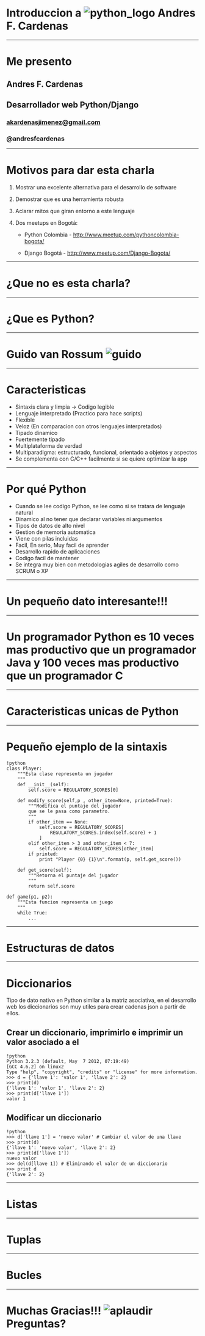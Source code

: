 # Introduccion a  ![python_logo](img/python_logo.png) Andres F. Cardenas #

---

# Me presento #

## Andres F. Cardenas ##

## Desarrollador web Python/Django ##

### akardenasjimenez@gmail.com ######

### @andresfcardenas ######

---

# Motivos para dar esta charla #

1. Mostrar una excelente alternativa para el desarrollo de software
2. Demostrar que es una herramienta robusta
3. Aclarar mitos que giran entorno a este lenguaje
4. Dos meetups en Bogotá:

    * Python Colombia - http://www.meetup.com/pythoncolombia-bogota/

    * Django Bogotá - http://www.meetup.com/Django-Bogota/

---

# ¿Que no es esta charla? #

---

# ¿Que es Python? #

---

# Guido van Rossum ![guido](img/guido.jpg) #

---

# Caracteristicas #

* Sintaxis clara y limpia -> Codigo legible
* Lenguaje interpretado (Practico para hace scripts)
* Flexible
* Veloz (En comparacion con otros lenguajes interpretados)
* Tipado dinamico
* Fuertemente tipado
* Multiplataforma de verdad
* Multiparadigma: estructurado, funcional, orientado a objetos y aspectos
* Se complementa con C/C++ facilmente si se quiere optimizar la app

---

# Por qué Python #

* Cuando se lee codigo Python, se lee como si se tratara de lenguaje natural
* Dinamico al no tener que declarar variables ni argumentos
* Tipos de datos de alto nivel
* Gestion de memoria automatica
* Viene con pilas incluidas
* Facil, En serio, Muy facil de aprender
* Desarrollo rapido de aplicaciones
* Codigo facil de mantener
* Se integra muy bien con metodologias agiles de desarrollo como SCRUM o XP

---

# Un pequeño dato interesante!!! #

---

# Un programador Python es 10 veces mas productivo que un programador Java y 100 veces mas productivo que un programador C  #

---

# Caracteristicas unicas de Python #

---

# Pequeño ejemplo de la sintaxis #
    !python
    class Player:
        """Esta clase representa un jugador
        """
        def __init__(self):
            self.score = REGULATORY_SCORES[0]

        def modify_score(self,p , other_item=None, printed=True):
            """Modifica el puntaje del jugador
            que se le pasa como parametro.
            """
            if other_item == None:
                self.score = REGULATORY_SCORES[
                    REGULATORY_SCORES.index(self.score) + 1
                ]
            elif other_item > 3 and other_item < 7:
                self.score = REGULATORY_SCORES[other_item]
            if printed:
                print "Player {0} {1}\n".format(p, self.get_score())

        def get_score(self):
            """Retorna el puntaje del jugador
            """
            return self.score

    def game(p1, p2):
        """Esta funcion representa un juego
        """
        while True:
            ...

---

# Estructuras de datos #

---

# Diccionarios #

Tipo de dato nativo en Python similar a la matriz asociativa, en el desarrollo web los diccionarios son muy utiles para crear cadenas json a partir de ellos.

## Crear un diccionario, imprimirlo e imprimir un valor asociado a el ##
    !python
    Python 3.2.3 (default, May  7 2012, 07:19:49) 
    [GCC 4.6.2] on linux2
    Type "help", "copyright", "credits" or "license" for more information.
    >>> d = {'llave 1': 'valor 1', 'llave 2': 2}
    >>> print(d)
    {'llave 1': 'valor 1', 'llave 2': 2}
    >>> print(d['llave 1'])
    valor 1

## Modificar un diccionario ##
    !python
    >>> d['llave 1'] = 'nuevo valor' # Cambiar el valor de una llave
    >>> print(d)
    {'llave 1': 'nuevo valor', 'llave 2': 2}
    >>> print(d['llave 1'])
    nuevo valor
    >>> del(d[llave 1]) # Eliminando el valor de un diccionario
    >>> print d
    {'llave 2': 2}

---

# Listas #

---

# Tuplas #

---

# Bucles #

---

# Muchas Gracias!!! ![aplaudir](img/aplaudir.gif) Preguntas? #
